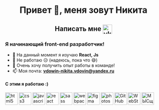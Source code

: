<h1 align="center">Привет 👋, меня зовут Никита</h1>
<h2 align="center">Написать мне
<a href="https://vk.com/stawlie"><img align="center" src="https://www.vectorlogo.zone/logos/vk/vk-tile.svg" alt="vk" width="30" height="30" /></a>
</h2>
<h3>Я начинающий front-end разработчик!</h3>

- 🌱 На данный момент я изучаю **React, Js**
- 👷 Не работаю 😥 (надеюсь, пока что 😅)
- 👯 Очень хочу получить опыт работы в команде!
- 📫 Моя почта:  **vdowin-nikita.vdovin@yandex.ru**

<h4>С этим я работаю :)</h4>
<p align="left">
<img src="https://devicons.github.io/devicon/devicon.git/icons/html5/html5-original-wordmark.svg" alt="html5" width="40" height="40"/> 
<img src="https://devicons.github.io/devicon/devicon.git/icons/css3/css3-original-wordmark.svg" alt="css3" width="40" height="40"/> 
<img src="https://devicons.github.io/devicon/devicon.git/icons/javascript/javascript-original.svg" alt="javascript" width="40" height="40"/> 
<img src="https://devicons.github.io/devicon/devicon.git/icons/react/react-original-wordmark.svg" alt="react" width="40" height="40"/> 
<img src="https://devicons.github.io/devicon/devicon.git/icons/sass/sass-original.svg" alt="sass" width="40" height="40"/> 
<img src="https://devicons.github.io/devicon/devicon.git/icons/webpack/webpack-original.svg" alt="webpack" width="40" height="40"/>
<img src="https://www.vectorlogo.zone/logos/figma/figma-icon.svg" alt="figma" width="40" height="40"/> 
<img src="https://devicons.github.io/devicon/devicon.git/icons/photoshop/photoshop-plain.svg" alt="photoshop" width="40" height="40"/> 
<img src="https://www.vectorlogo.zone/logos/github/github-tile.svg" alt="GitHub" width="40" height="40"/>
<img src="https://upload.wikimedia.org/wikipedia/commons/thumb/d/d7/WebStorm.png/1024px-WebStorm.png" alt="WebStorm" width="40" height="40"/>
<img src="https://upload.wikimedia.org/wikipedia/commons/thumb/9/9a/Visual_Studio_Code_1.35_icon.svg/1200px-Visual_Studio_Code_1.35_icon.svg.png" alt="МЫСщву" width="40" height="40"/>
</p>


